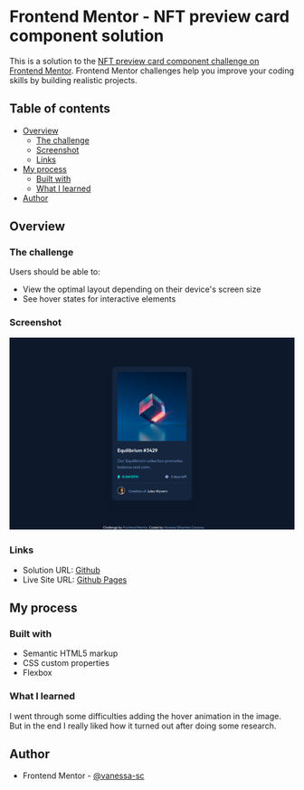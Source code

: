 # Frontend Mentor - NFT preview card component solution

This is a solution to the [NFT preview card component challenge on Frontend Mentor](https://www.frontendmentor.io/challenges/nft-preview-card-component-SbdUL_w0U). Frontend Mentor challenges help you improve your coding skills by building realistic projects. 

## Table of contents

- [Overview](#overview)
  - [The challenge](#the-challenge)
  - [Screenshot](#screenshot)
  - [Links](#links)
- [My process](#my-process)
  - [Built with](#built-with)
  - [What I learned](#what-i-learned)
- [Author](#author)

## Overview

### The challenge

Users should be able to:

- View the optimal layout depending on their device's screen size
- See hover states for interactive elements

### Screenshot

![](./solution/solution1.png)

### Links

- Solution URL: [Github](https://github.com/Vanessa-SC/nft-preview-card-component-main)
- Live Site URL: [Github Pages](https://vanessa-sc.github.io/nft-preview-card-component-main/)

## My process

### Built with

- Semantic HTML5 markup
- CSS custom properties
- Flexbox
### What I learned
I went through some difficulties adding the hover animation in the image. But in the end I really liked how it turned out after doing some research.

## Author

- Frontend Mentor - [@vanessa-sc](https://www.frontendmentor.io/profile/vanessa-sc)
